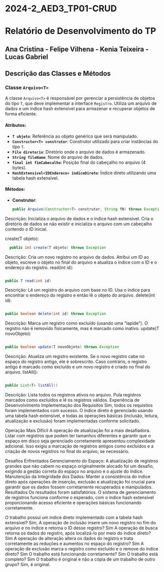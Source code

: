 # 2024-2_AED3_TP01-CRUD

# Relatório de Desenvolvimento do TP
## Ana Cristina - Felipe Vilhena - Kenia Teixeira - Lucas Gabriel

## Descrição das Classes e Métodos

### Classe `Arquivo<T>`

A classe `Arquivo<T>` é responsável por gerenciar a persistência de objetos do tipo `T`, que deve implementar a interface `Registro`. Utiliza um arquivo de dados e um índice hash extensível para armazenar e recuperar objetos de forma eficiente.

#### Atributos:
- **`T objeto`**: Referência ao objeto genérico que será manipulado.
- **`Constructor<T> construtor`**: Construtor utilizado para criar instâncias do tipo `T`.
- **`File diretorio`**: Diretório onde o arquivo de dados é armazenado.
- **`String fileName`**: Nome do arquivo de dados.
- **`final int fimCabecalho`**: Posição final do cabeçalho no arquivo (4 bytes).
- **`HashExtensivel<IDEndereco> indiceDireto`**: Índice direto utilizando uma tabela hash extensível.

#### Métodos:

- **Construtor**:
  ```java
  public Arquivo(Constructor<T> construtor, String fN) throws Exception
Descrição: Inicializa o arquivo de dados e o índice hash extensível. Cria o diretório de dados se não existir e inicializa o arquivo com um cabeçalho contendo o ID inicial.

create(T objeto):

```java
  public int create(T objeto) throws Exception
```
Descrição: Cria um novo registro no arquivo de dados. Atribui um ID ao objeto, escreve o objeto no final do arquivo e atualiza o índice com o ID e o endereço do registro.
read(int id):
```java

public T read(int id)
```
Descrição: Lê um registro do arquivo com base no ID. Usa o índice para encontrar o endereço do registro e então lê o objeto do arquivo.
delete(int id):
```java

public boolean delete(int id) throws Exception
```
Descrição: Marca um registro como excluído (usando uma "lapide"). O registro não é removido fisicamente, mas é marcado como inativo.
update(T novoObjeto):
```java

public boolean update(T novoObjeto) throws Exception
```
Descrição: Atualiza um registro existente. Se o novo registro cabe no espaço do registro antigo, ele é sobrescrito. Caso contrário, o registro antigo é marcado como excluído e um novo registro é criado no final do arquivo.
listAll():
```java

public List<T> listAll()
```
Descrição: Lista todos os registros ativos no arquivo. Pula registros marcados como excluídos e lê os registros válidos.
Experiência de Desenvolvimento
Implementação dos Requisitos
Sim, todos os requisitos foram implementados com sucesso. O índice direto é gerenciado usando uma tabela hash extensível, e todas as operações básicas (inclusão, leitura, atualização e exclusão) foram implementadas conforme solicitado.

Operação Mais Difícil
A operação de atualização foi a mais desafiadora. Lidar com registros que podem ter tamanhos diferentes e garantir que o espaço em disco seja gerenciado corretamente apresentou complexidade adicional. Isso exigiu a marcação de registros antigos como excluídos e a criação de novos registros no final do arquivo, se necessário.

Desafios Enfrentados
Gerenciamento do Espaço: A atualização de registros grandes que não cabem no espaço originalmente alocado foi um desafio, exigindo a gestão correta do espaço no arquivo e o ajuste do índice.
Manutenção da Integridade dos Dados: Manter a consistência do índice direto após operações de inserção, exclusão e atualização foi crucial para garantir que os dados fossem corretamente recuperados e manipulados.
Resultados
Os resultados foram satisfatórios. O sistema de gerenciamento de registros funciona conforme o esperado, com o índice hash extensível proporcionando acesso eficiente e operações básicas funcionando corretamente.


O trabalho possui um índice direto implementado com a tabela hash extensível?
Sim,
A operação de inclusão insere um novo registro no fim do arquivo e no índice e retorna o ID desse registro?
Sim
A operação de busca retorna os dados do registro, após localizá-lo por meio do índice direto?
Sim
A operação de alteração altera os dados do registro e trata corretamente as reduções e aumentos no espaço do registro?
Sim
A operação de exclusão marca o registro como excluído e o remove do índice direto?
Sim
O trabalho está funcionando corretamente?
Sim
O trabalho está completo?
Sim
O trabalho é original e não a cópia de um trabalho de outro grupo?
Sim, é original.
